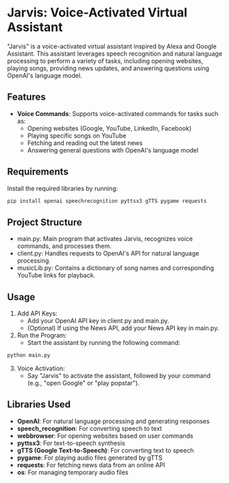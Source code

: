 # Jarvis: Voice-Activated Virtual Assistant

"Jarvis" is a voice-activated virtual assistant inspired by Alexa and Google Assistant. This assistant leverages speech recognition and natural language processing to perform a variety of tasks, including opening websites, playing songs, providing news updates, and answering questions using OpenAI's language model.

## Features
- **Voice Commands**: Supports voice-activated commands for tasks such as:
  - Opening websites (Google, YouTube, LinkedIn, Facebook)
  - Playing specific songs on YouTube
  - Fetching and reading out the latest news
  - Answering general questions with OpenAI's language model

## Requirements
Install the required libraries by running:
```bash
pip install openai speechrecognition pyttsx3 gTTS pygame requests
```

## Project Structure
- main.py: Main program that activates Jarvis, recognizes voice commands, and processes them.
- client.py: Handles requests to OpenAI's API for natural language processing.
- musicLib.py: Contains a dictionary of song names and corresponding YouTube links for playback.

## Usage
1. Add API Keys:
     - Add your OpenAI API key in client.py and main.py.
      - (Optional) If using the News API, add your News API key in main.py.
2. Run the Program:
   - Start the assistant by running the following command:
```bash
python main.py
```
3. Voice Activation:
     - Say "Jarvis" to activate the assistant, followed by your command (e.g., "open Google" or "play popstar").


  ## Libraries Used
- **OpenAI**: For natural language processing and generating responses
- **speech_recognition**: For converting speech to text
- **webbrowser**: For opening websites based on user commands
- **pyttsx3**: For text-to-speech synthesis
- **gTTS (Google Text-to-Speech)**: For converting text to speech
- **pygame**: For playing audio files generated by gTTS
- **requests**: For fetching news data from an online API
- **os**: For managing temporary audio files
